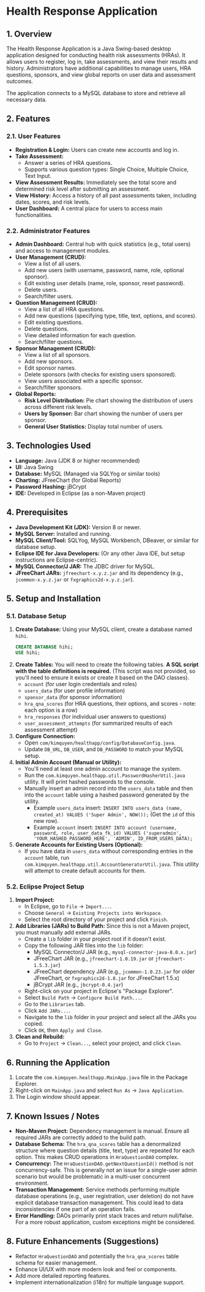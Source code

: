 # Health Response Application

## 1. Overview

The Health Response Application is a Java Swing-based desktop application designed for conducting health risk assessments (HRAs). It allows users to register, log in, take assessments, and view their results and history. Administrators have additional capabilities to manage users, HRA questions, sponsors, and view global reports on user data and assessment outcomes.

The application connects to a MySQL database to store and retrieve all necessary data.

## 2. Features

### 2.1. User Features
*   **Registration & Login:** Users can create new accounts and log in.
*   **Take Assessment:**
    *   Answer a series of HRA questions.
    *   Supports various question types: Single Choice, Multiple Choice, Text Input.
*   **View Assessment Results:** Immediately see the total score and determined risk level after submitting an assessment.
*   **View History:** Access a history of all past assessments taken, including dates, scores, and risk levels.
*   **User Dashboard:** A central place for users to access main functionalities.

### 2.2. Administrator Features
*   **Admin Dashboard:** Central hub with quick statistics (e.g., total users) and access to management modules.
*   **User Management (CRUD):**
    *   View a list of all users.
    *   Add new users (with username, password, name, role, optional sponsor).
    *   Edit existing user details (name, role, sponsor, reset password).
    *   Delete users.
    *   Search/filter users.
*   **Question Management (CRUD):**
    *   View a list of all HRA questions.
    *   Add new questions (specifying type, title, text, options, and scores).
    *   Edit existing questions.
    *   Delete questions.
    *   View detailed information for each question.
    *   Search/filter questions.
*   **Sponsor Management (CRUD):**
    *   View a list of all sponsors.
    *   Add new sponsors.
    *   Edit sponsor names.
    *   Delete sponsors (with checks for existing users sponsored).
    *   View users associated with a specific sponsor.
    *   Search/filter sponsors.
*   **Global Reports:**
    *   **Risk Level Distribution:** Pie chart showing the distribution of users across different risk levels.
    *   **Users by Sponsor:** Bar chart showing the number of users per sponsor.
    *   **General User Statistics:** Display total number of users.

## 3. Technologies Used

*   **Language:** Java (JDK 8 or higher recommended)
*   **UI:** Java Swing
*   **Database:** MySQL (Managed via SQLYog or similar tools)
*   **Charting:** JFreeChart (for Global Reports)
*   **Password Hashing:** jBCrypt
*   **IDE:** Developed in Eclipse (as a non-Maven project)

## 4. Prerequisites

*   **Java Development Kit (JDK):** Version 8 or newer.
*   **MySQL Server:** Installed and running.
*   **MySQL Client/Tool:** SQLYog, MySQL Workbench, DBeaver, or similar for database setup.
*   **Eclipse IDE for Java Developers:** (Or any other Java IDE, but setup instructions are Eclipse-centric).
*   **MySQL Connector/J JAR:** The JDBC driver for MySQL.
*   **JFreeChart JARs:** `jfreechart-x.y.z.jar` and its dependency (e.g., `jcommon-x.y.z.jar` or `fxgraphics2d-x.y.z.jar`).

## 5. Setup and Installation

### 5.1. Database Setup
1.  **Create Database:** Using your MySQL client, create a database named `hihi`.
    ```sql
    CREATE DATABASE hihi;
    USE hihi;
    ```
2.  **Create Tables:** You will need to create the following tables. **A SQL script with the table definitions is required.** (This script was not provided, so you'll need to ensure it exists or create it based on the DAO classes).
    *   `account` (for user login credentials and roles)
    *   `users_data` (for user profile information)
    *   `sponsor_data` (for sponsor information)
    *   `hra_qna_scores` (for HRA questions, their options, and scores - note: each option is a row)
    *   `hra_responses` (for individual user answers to questions)
    *   `user_assessment_attempts` (for summarized results of each assessment attempt)
3.  **Configure Connection:**
    *   Open `com/kimquyen/healthapp/config/DatabaseConfig.java`.
    *   Update `DB_URL`, `DB_USER`, and `DB_PASSWORD` to match your MySQL setup.
4.  **Initial Admin Account (Manual or Utility):**
    *   You'll need at least one admin account to manage the system.
    *   Run the `com.kimquyen.healthapp.util.PasswordHasherUtil.java` utility. It will print hashed passwords to the console.
    *   Manually insert an admin record into the `users_data` table and then into the `account` table using a hashed password generated by the utility.
        *   Example `users_data` insert: `INSERT INTO users_data (name, created_at) VALUES ('Super Admin', NOW());` (Get the `id` of this new row).
        *   Example `account` insert: `INSERT INTO account (username, password, role, user_data_fk_id) VALUES ('superadmin', 'YOUR_HASHED_PASSWORD_HERE', 'ADMIN', ID_FROM_USERS_DATA);`
5.  **Generate Accounts for Existing Users (Optional):**
    *   If you have data in `users_data` without corresponding entries in the `account` table, run `com.kimquyen.healthapp.util.AccountGeneratorUtil.java`. This utility will attempt to create default accounts for them.

### 5.2. Eclipse Project Setup
1.  **Import Project:**
    *   In Eclipse, go to `File` -> `Import...`.
    *   Choose `General` -> `Existing Projects into Workspace`.
    *   Select the root directory of your project and click `Finish`.
2.  **Add Libraries (JARs) to Build Path:** Since this is not a Maven project, you must manually add external JARs.
    *   Create a `lib` folder in your project root if it doesn't exist.
    *   Copy the following JAR files into the `lib` folder:
        *   MySQL Connector/J JAR (e.g., `mysql-connector-java-8.0.x.jar`)
        *   JFreeChart JAR (e.g., `jfreechart-1.0.19.jar` or `jfreechart-1.5.3.jar`)
        *   JFreeChart dependency JAR (e.g., `jcommon-1.0.23.jar` for older JFreeChart, or `fxgraphics2d-1.8.jar` for JFreeChart 1.5.x)
        *   jBCrypt JAR (e.g., `jbcrypt-0.4.jar`)
    *   Right-click on your project in Eclipse's "Package Explorer".
    *   Select `Build Path` -> `Configure Build Path...`.
    *   Go to the `Libraries` tab.
    *   Click `Add JARs...`.
    *   Navigate to the `lib` folder in your project and select all the JARs you copied.
    *   Click `OK`, then `Apply and Close`.
3.  **Clean and Rebuild:**
    *   Go to `Project` -> `Clean...`, select your project, and click `Clean`.

## 6. Running the Application

1.  Locate the `com.kimquyen.healthapp.MainApp.java` file in the Package Explorer.
2.  Right-click on `MainApp.java` and select `Run As` -> `Java Application`.
3.  The Login window should appear.

## 7. Known Issues / Notes

*   **Non-Maven Project:** Dependency management is manual. Ensure all required JARs are correctly added to the build path.
*   **Database Schema:** The `hra_qna_scores` table has a denormalized structure where question details (title, text, type) are repeated for each option. This makes CRUD operations in `HraQuestionDAO` complex.
*   **Concurrency:** The `HraQuestionDAO.getNextQuestionId()` method is not concurrency-safe. This is generally not an issue for a single-user admin scenario but would be problematic in a multi-user concurrent environment.
*   **Transaction Management:** Service methods performing multiple database operations (e.g., user registration, user deletion) do not have explicit database transaction management. This could lead to data inconsistencies if one part of an operation fails.
*   **Error Handling:** DAOs primarily print stack traces and return null/false. For a more robust application, custom exceptions might be considered.

## 8. Future Enhancements (Suggestions)

*   Refactor `HraQuestionDAO` and potentially the `hra_qna_scores` table schema for easier management.
*   Enhance UI/UX with more modern look and feel or components.
*   Add more detailed reporting features.
*   Implement internationalization (i18n) for multiple language support.






